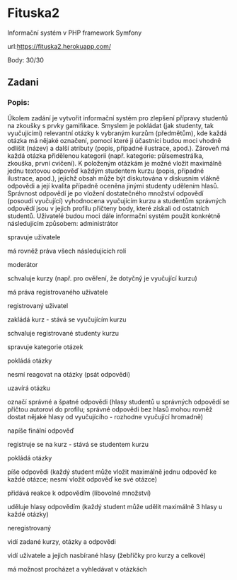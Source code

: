 # Fituska2

Informační systém v PHP framework Symfony

url:https://fituska2.herokuapp.com/

Body: 30/30

## Zadani 

### Popis:
Úkolem zadání je vytvořit informační systém pro zlepšení přípravy studentů na zkoušky s prvky gamifikace. Smyslem je pokládat (jak studenty, tak vyučujícími) relevantní otázky k vybraným kurzům (předmětům), kde každá otázka má nějaké označení, pomocí které ji účastníci budou moci vhodně odlišit (název) a další atributy (popis, případné ilustrace, apod.). Zároveň má každá otázka přidělenou kategorii (např. kategorie: půlsemestrálka, zkouška, první cvičení). K položeným otázkám je možné vložit maximálně jednu textovou odpověď každým studentem kurzu (popis, případné ilustrace, apod.), jejichž obsah může být diskutována v diskusním vlákně odpovědi a její kvalita případně oceněna jinými studenty udělením hlasů. Správnost odpovědí je po vložení dostatečného množství odpovědí (posoudí vyučující) vyhodnocena vyučujícím kurzu a studentům správných odpovědí jsou v jejich profilu přičteny body, které získali od ostatních studentů. Uživatelé budou moci dále informační systém použít konkrétně následujícím způsobem:
administrátor

spravuje uživatele

má rovněž práva všech následujících rolí

moderátor

schvaluje kurzy (např. pro ověření, že dotyčný je vyučující kurzu)

má práva registrovaného uživatele

registrovaný uživatel

zakládá kurz - stává se vyučujícím kurzu

schvaluje registrované studenty kurzu

spravuje kategorie otázek

pokládá otázky

nesmí reagovat na otázky (psát odpovědi)

uzavírá otázku

označí správné a špatné odpovědi (hlasy studentů u správných odpovědí se přičtou autorovi do profilu; správné odpovědi bez hlasů mohou rovněž dostat nějaké hlasy od vyučujícího - rozhodne vyučující hromadně)

napíše finální odpověď

registruje se na kurz - stává se studentem kurzu

pokládá otázky

píše odpovědi (každý student může vložit maximálně jednu odpověď ke každé otázce; nesmí vložit odpověď ke své otázce)

přidává reakce k odpovědím (libovolné množství)

uděluje hlasy odpovědím (každý student může udělit maximálně 3 hlasy u každé otázky)

neregistrovaný

vidí zadané kurzy, otázky a odpovědi

vidí uživatele a jejich nasbírané hlasy (žebříčky pro kurzy a celkové)

má možnost procházet a vyhledávat v otázkách


